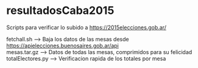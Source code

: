# resultadosCaba2015
Scripts para verificar lo subido a https://2015elecciones.gob.ar/


fetchall.sh --> Baja los datos de las mesas desde https://apielecciones.buenosaires.gob.ar/api  
mesas.tar.gz --> Datos de todas las mesas, comprimidos para su felicidad  
totalElectores.py --> Verificacion rapida de los totales por mesa  
